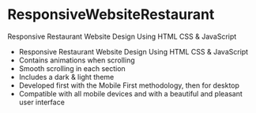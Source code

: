 # ResponsiveWebsiteRestaurant
Responsive Restaurant Website Design Using HTML CSS & JavaScript
<ul>
  <li>Responsive Restaurant Website Design Using HTML CSS & JavaScript</li>
  <li>Contains animations when scrolling</li>
  <li>Smooth scrolling in each section</li>
  <li>Includes a dark & light theme</li>
  <li>Developed first with the Mobile First methodology, then for desktop</li>
  <li>Compatible with all mobile devices and with a beautiful and pleasant user interface</li>
</ul>
